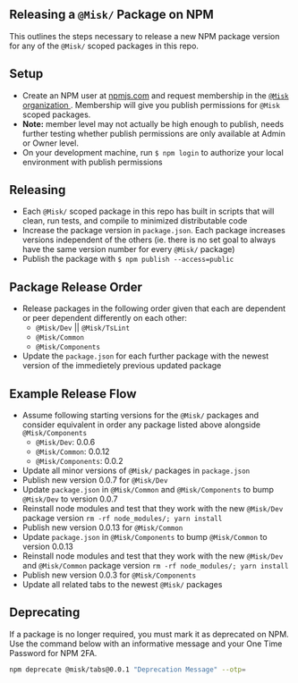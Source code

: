 ## Releasing a `@Misk/` Package on NPM

This outlines the steps necessary to release a new NPM package version for any of the `@Misk/` scoped packages in this repo.

## Setup

- Create an NPM user at [npmjs.com](http://npmjs.com/) and request membership in the [`@Misk` organization ](https://www.npmjs.com/org/misk). Membership will give you publish permissions for `@Misk` scoped packages.
- **Note:** member level may not actually be high enough to publish, needs further testing whether publish permissions are only available at Admin or Owner level.
- On your development machine, run `$ npm login` to authorize your local environment with publish permissions

## Releasing

- Each `@Misk/` scoped package in this repo has built in scripts that will clean, run tests, and compile to minimized distributable code
- Increase the package version in `package.json`. Each package increases versions independent of the others (ie. there is no set goal to always have the same version number for every `@Misk/` package)
- Publish the package with `$ npm publish --access=public`

## Package Release Order

- Release packages in the following order given that each are dependent or peer dependent differently on each other:
  - `@Misk/Dev` || `@Misk/TsLint`
  - `@Misk/Common`
  - `@Misk/Components`
- Update the `package.json` for each further package with the newest version of the immedietely previous updated package

## Example Release Flow

- Assume following starting versions for the `@Misk/` packages and consider equivalent in order any package listed above alongside `@Misk/Components`
  - `@Misk/Dev`: 0.0.6
  - `@Misk/Common`: 0.0.12
  - `@Misk/Components`: 0.0.2
- Update all minor versions of `@Misk/` packages in `package.json`
- Publish new version 0.0.7 for `@Misk/Dev`
- Update `package.json` in `@Misk/Common` and `@Misk/Components` to bump `@Misk/Dev` to version 0.0.7
- Reinstall node modules and test that they work with the new `@Misk/Dev` package version `rm -rf node_modules/; yarn install`
- Publish new version 0.0.13 for `@Misk/Common`
- Update `package.json` in `@Misk/Components` to bump `@Misk/Common` to version 0.0.13
- Reinstall node modules and test that they work with the new `@Misk/Dev` and `@Misk/Common` package version `rm -rf node_modules/; yarn install`
- Publish new version 0.0.3 for `@Misk/Components`
- Update all related tabs to the newest `@Misk/` packages

## Deprecating

If a package is no longer required, you must mark it as deprecated on NPM. Use the command below with an informative message and your One Time Password for NPM 2FA.

```Bash
npm deprecate @misk/tabs@0.0.1 "Deprecation Message" --otp=
```
